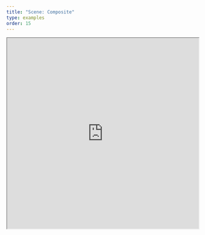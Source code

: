 ```yaml
---
title: "Scene: Composite"
type: examples
order: 15
---
```


<iframe class="example__iframe" width="100%" height="500" src="https://aframevr.github.io/aframe/examples/composite/" allowfullscreen="yes"></iframe>
